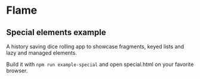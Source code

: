 # Flame

## Special elements example

A history saving dice rolling app to showcase fragments, keyed lists and lazy and managed elements.

Build it with `npm run example-special` and open special.html on your favorite browser.